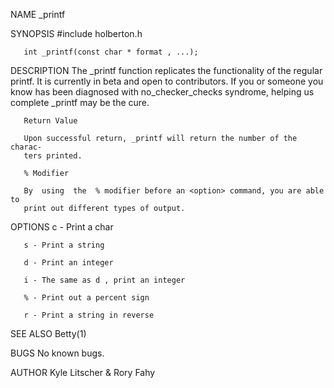 NAME
        _printf

SYNOPSIS
       #include holberton.h

       int _printf(const char * format , ...);
       
DESCRIPTION
       The  _printf  function  replicates  the  functionality  of the regular
       printf. It is currently in beta and open to contributors.  If  you  or
       someone  you  know has been diagnosed with no_checker_checks syndrome,
       helping us complete _printf may be the cure.

       Return Value

       Upon successful return, _printf will return the number of the  charac‐
       ters printed.

       % Modifier

       By  using  the  % modifier before an <option> command, you are able to
       print out different types of output.

OPTIONS
       c - Print a char

       s - Print a string

       d - Print an integer

       i - The same as d , print an integer

       % - Print out a percent sign

       r - Print a string in reverse

SEE ALSO
        Betty(1)

BUGS
       No known bugs.

AUTHOR
       Kyle Litscher & Rory Fahy
